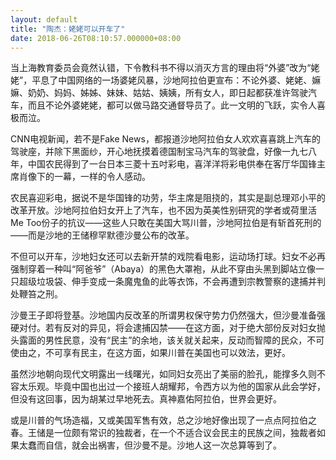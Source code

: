 ```yaml
---
layout: default
title: "陶杰：姥姥可以开车了"
date: 2018-06-26T08:10:57.000000+08:00
---
```


当上海教育委员会竟然认错，下令教科书不得以消灭方言的理由将“外婆”改为“姥姥”，平息了中国网络的一场婆姥风暴，沙地阿拉伯更宣布：不论外婆、姥姥、嫲嫲、奶奶、妈妈、姊姊、妹妹、姑姑、姨姨，所有女人，即日起都获准许驾驶汽车，而且不论外婆姥姥，都可以做马路交通督导员了。此一文明的飞跃，实令人喜极而泣。

CNN电视新闻，若不是Fake News，都报道沙地阿拉伯女人欢欢喜喜跳上汽车的驾驶座，并除下黑面纱，开心地抚摸着德国制宝马汽车的驾驶盘，好像一九七八年，中国农民得到了一台日本三菱十五吋彩电，喜洋洋将彩电供奉在客厅华国锋主席肖像下的一幕，一样的令人感动。

农民喜迎彩电，据说不是华国锋的功劳，华主席是阻挠的，其实是副总理邓小平的改革开放。沙地阿拉伯妇女开上了汽车，也不因为英美性别研究的学者或荷里活Me Too份子的抗议——这些人只敢在美国大骂川普，沙地阿拉伯是有斩首死刑的——而是沙地的王储穆罕默德沙曼公布的改革。

不但可以开车，沙地妇女还可以去新开禁的戏院看电影，运动场打球。妇女不必再强制穿着一种叫“阿爸爷”（Abaya）的黑色大罩袍，从此不穿由头黑到脚站立像一只超级垃圾袋、伸手变成一条魔鬼鱼的此等衣饰，不会再遭到宗教警察的逮捕并判处鞭笞之刑。

沙曼王子即将登基。沙地国内反改革的所谓男权保守势力仍然强大，但沙曼准备强硬对付。若有反对的异见，将会逮捕囚禁——在这方面，对于绝大部份反对妇女抛头露面的男性民意，没有“民主”的余地，该关就关起来，反动而智障的民众，不可使由之，不可享有民主，在这方面，如果川普在美国也可以效法，更好。

虽然沙地朝向现代文明露出一线曙光，如同妇女亮出了美丽的脸孔，能撑多久则不容太乐观。毕竟中国也出过一个接班人胡耀邦，令西方以为他的国家从此会学好，但没有这回事，因为胡某过早地死去。真神嘉佑阿拉伯，世界会更好。

或是川普的气场造福，又或美国军售有效，总之沙地好像出现了一点点阿拉伯之春。王储是一位颇有常识的独裁者，在一个不适合议会民主的民族之间，独裁者如果太蠢而自信，就会出祸害，但沙曼不是。沙地人这一次总算等到了。

